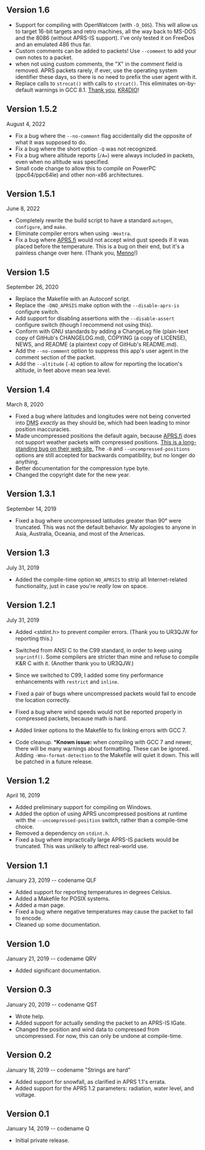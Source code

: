 ## Version 1.6
*   Support for compiling with OpenWatcom (with `-D_DOS`).  This will allow us to target 16-bit targets and retro machines, all the way back to MS-DOS and the 8086 (without APRS-IS support).  I've only tested it on FreeDos and an emulated 486 thus far.
*   Custom comments can be added to packets!  Use `--comment` to add your own notes to a packet.
*   when not using custom comments, the "X" in the comment field is removed.  APRS packets rarely, if ever, use the operating system identifier these days, so there is no need to prefix the user agent with it.
*   Replace calls to `strncat()` with calls to `strcat()`.  This eliminates on-by-default warnings in GCC 8.1.  [Thank you](https://github.com/rhymeswithmogul/aprs-weather-submit/pull/4), [KR4DIO](https://github.com/KR4DIO)!

## Version 1.5.2
<time datetime="2022-08-04T00:45:00-04:00">August 4, 2022</time>
*   Fix a bug where the `--no-comment` flag accidentally did the opposite of what it was supposed to do.
*   Fix a bug where the short option `-Q` was not recognized.
*   Fix a bug where altitude reports (`/A=`) were always included in packets, even when no altitude was specified.
*   Small code change to allow this to compile on PowerPC (ppc64/ppc64le) and other non-x86 architectures.

## Version 1.5.1
<time datetime="2022-06-08T08:31:00-04:00">June 8, 2022</time>

*   Completely rewrite the build script to have a standard `autogen`, `configure`, and `make`.
*   Eliminate compiler errors when using `-Wextra`.
*   Fix a bug where [APRS.fi](https://APRS.fi) would not accept wind gust speeds if it was placed before the temperature.  This is a bug on their end, but it's a painless change over here.  (Thank you, [Menno](https://github.com/pd9mwo)!)

## Version 1.5
<time datetime="2020-09-26T13:19:22-05:00">September 26, 2020</time>

*   Replace the Makefile with an Autoconf script.
*   Replace the `-DNO_APRSIS` make option with the `--disable-aprs-is` configure switch.
*   Add support for disabling assertions with the `--disable-assert` configure switch (though I recommend not using this).
*   Conform with GNU standards by adding a ChangeLog file (plain-text copy of GitHub's CHANGELOG.md), COPYING (a copy of LICENSE), NEWS, and README (a plaintext copy of GitHub's README.md).
*   Add the `--no-comment` option to suppress this app's user agent in the comment section of the packet.
*   Add the `--altitude` (`-A`) option to allow for reporting the location's altitude, in feet above mean sea level.

## Version 1.4

<time datetime="2020-03-08T22:59:19-04:00">March 8, 2020</time>

*   Fixed a bug where latitudes and longitudes were not being converted into <abbr title="Degrees, minutes, seconds">DMS</abbr> *exactly* as they should be, which had been leading to minor position inaccuracies.
*   Made uncompressed positions the default again, because [APRS.fi](https://APRS.fi) does not support weather packets with compressed positions.  [This is a long-standing bug on their web site.](https://groups.google.com/forum/#!searchin/aprsfi/compressed%7Csort:date/aprsfi/uzjdm026NZQ/FqES7V2iAwAJ)  The `-0` and `--uncompressed-positions` options are still accepted for backwards compatibility, but no longer do anything.
*   Better documentation for the compression type byte.
*   Changed the copyright date for the new year.

## Version 1.3.1

<time datetime="2019-09-14T11:46:52-04:00">September 14, 2019</time>

*   Fixed a bug where uncompressed latitudes greater than 90° were truncated.  This was not the default behavior. My apologies to anyone in Asia, Australia, Oceania, and most of the Americas.

## Version 1.3

<time datetime="2019-07-31T01:54:29-04:00">July 31, 2019</time>

*   Added the compile-time option `NO_APRSIS` to strip all Internet-related functionality, just in case you're <em>really</em> low on space.

## Version 1.2.1

<time datetime="2019-07-31T01:13:29-04:00">July 31, 2019</time>

*   Added \<stdint.h> to prevent compiler errors.  (Thank you to UR3QJW for reporting this.)

*   Switched from ANSI C to the C99 standard, in order to keep using `snprintf()`.  Some compilers are stricter than mine and refuse to compile K\&R C with it.  (Another thank you to UR3QJW.)

*   Since we switched to C99, I added some tiny performance enhancements with `restrict` and `inline`.

*   Fixed a pair of bugs where uncompressed packets would fail to encode the location correctly.

*   Fixed a bug where wind speeds would not be reported properly in compressed packets, because math is hard.

*   Added linker options to the Makefile to fix linking errors with GCC 7.

*   Code cleanup.
    \*<strong>Known issue:</strong> when compiling with GCC 7 and newer, there will be many warnings about formatting.  These can be ignored.  Adding `-Wno-format-detection` to the Makefile will quiet it down.  This will be patched in a future release.

## Version 1.2

<time datetime="2019-04-16T03:10:07-04:00">April 16, 2019</time>

*   Added preliminary support for compiling on Windows.
*   Added the option of using APRS uncompressed positions at runtime with the  `--uncompressed-position` switch, rather than a compile-time choice.
*   Removed a dependency on <code>stdint.h</code>.
*   Fixed a bug where impractically large APRS-IS packets would be truncated.  This was unlikely to affect real-world use.

## Version 1.1

<time datetime="2019-01-23T11:18:00-05:00">January 23, 2019</time> -- codename QLF

*   Added support for reporting temperatures in degrees Celsius.
*   Added a Makefile for POSIX systems.
*   Added a man page.
*   Fixed a bug where negative temperatures may cause the packet to fail to encode.
*   Cleaned up some documentation.

## Version 1.0

<time datetime="2019-01-21T00:55:00-05:00">January 21, 2019</time> -- codename QRV

*   Added significant documentation.

## Version 0.3

<time datetime="2019-01-20T23:04:02-05:00">January 20, 2019</time> -- codename QST

*   Wrote help.
*   Added support for actually sending the packet to an APRS-IS IGate.
*   Changed the position and wind data to compressed from uncompressed.  For now, this can only be undone at compile-time.

## Version 0.2

<time datetime="2019-01-18">January 18, 2019</time> -- codename "Strings are hard"

*   Added support for snowfall, as clarified in APRS 1.1's errata.
*   Added support for the APRS 1.2 parameters: radiation, water level, and voltage.

## Version 0.1

<time datetime="2019-01-14T22:15:00-05:00">January 14, 2019</time> -- codename Q

*   Initial private release.
